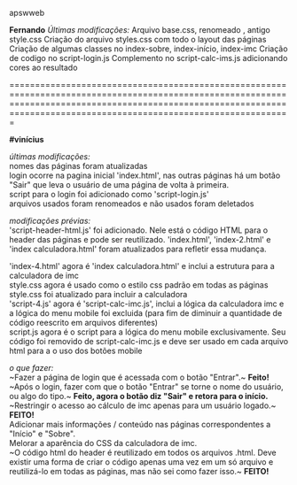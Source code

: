﻿apswweb  
 
 **Fernando**
*Últimas modificações:*
Arquivo base.css, renomeado , antigo style.css
Criação do arquivo styles.css com todo o layout das páginas
Criação de algumas classes no index-sobre, index-início, index-imc
Criação de codigo no script-login.js
Complemento no script-calc-ims.js adicionando cores ao resultado

=========================================================================================================================================================================================================================
 
**#vinícius**  
   
*últimas modificações:*   
nomes das páginas foram atualizadas   
login ocorre na pagina inicial 'index.html', nas outras páginas há um botão "Sair" que leva o usuário de uma página de volta à primeira.   
script para o login foi adicionado como 'script-login.js'   
arquivos usados foram renomeados e não usados foram deletados
   
*modificações prévias:*   
'script-header-html.js' foi adicionado. Nele está o código HTML para o header das páginas e pode ser reutilizado.
'index.html', 'index-2.html' e 'index calculadora.html' foram atualizados para refletir essa mudança.

'index-4.html' agora é 'index calculadora.html' e inclui a estrutura para a calculadora de imc  
style.css agora é usado como o estilo css padrão em todas as páginas  
style.css foi atualizado para incluir a calculadora  
'script-4.js' agora é 'script-calc-imc.js', inclui a lógica da calculadora imc e a lógica do menu mobile foi excluida (para fim de diminuir a quantidade de código reescrito em arquivos diferentes)  
script.js agora é o script para a lógica do menu mobile exclusivamente. Seu código foi removido de script-calc-imc.js e deve ser usado em cada arquivo html para a o uso dos botões mobile  

*o que fazer:*  
~Fazer a página de login que é acessada com o botão "Entrar".~ **Feito!**  
~Após o login, fazer com que o botão "Entrar" se torne o nome do usuário, ou algo do tipo.~ **Feito, agora o botão diz "Sair" e retora para o início.**  
~Restringir o acesso ao cálculo de imc apenas para um usuário logado.~ **FEITO!**   
Adicionar mais informações / conteúdo nas páginas correspondentes a "Início" e "Sobre".  
Melorar a aparência do CSS da calculadora de imc.  
~O código html do header é reutilizado em todos os arquivos .html. Deve existir uma forma de criar o código apenas uma vez em um só arquivo e reutilizá-lo em todas as páginas, mas não sei como fazer isso.~ **FEITO!**   
